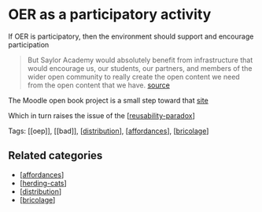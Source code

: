 # OER as a participatory activity

If OER is participatory, then the environment should support and encourage participation

> But Saylor Academy would absolutely benefit from infrastructure that would encourage us, our students, our partners, and members of the wider open community to really create the open content we need from the open content that we have. [source](http://www.saylor.org/2016/04/blog-oer-as-a-participatory-activity/)

The Moodle open book project is a small step toward that [site](https://davidtjones.wordpress.com/research/the-moodle-open-book-module-project/)

Which in turn raises the issue of the [[reusability-paradox]]

Tags: [[oep]], [[bad]], [[distribution]], [[affordances]], [[bricolage]] 

## Related categories

- [[affordances]]
- [[herding-cats]]
- [[distribution]]
- [[bricolage]]


[//begin]: # "Autogenerated link references for markdown compatibility"
[reusability-paradox]: ../Bricolage/reusability-paradox "Reusability Paradox"
[distribution]: ../distribution "Distribution"
[affordances]: ../affordances "Affordances"
[bricolage]: ../bricolage "Bricolage"
[herding-cats]: ../herding-cats "Herding Cats"
[//end]: # "Autogenerated link references"
[//begin]: # "Autogenerated link references for markdown compatibility"
[reusability-paradox]: ../Bricolage/reusability-paradox "Reusability Paradox"
[distribution]: ../distribution "Distribution"
[affordances]: ../affordances "Affordances"
[bricolage]: ../bricolage "Bricolage"
[affordances]: ../affordances "Affordances"
[herding-cats]: ../herding-cats "Herding Cats"
[distribution]: ../distribution "Distribution"
[bricolage]: ../bricolage "Bricolage"
[//end]: # "Autogenerated link references"